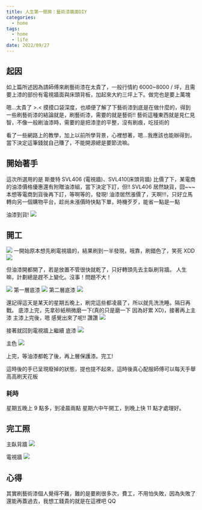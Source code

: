 ```yaml
---
title: 人生第一間房：藝術漆牆面DIY
categories:
  - home
tags:
  - home
  - life
date: 2022/09/27
---
```


## 起因

如上篇所述因為請師傅來刷藝術漆在太貴了，一般行情約 6000~8000 / 坪，且需要上漆的部份有電視牆面與床頭背板，加起來大約三坪上下。做完也是要上萬塊

嗯...太貴了 >.< 摸摸口袋深度，也順便了解了下藝術漆到底是在做什麼的，得到一些刷藝術漆的結論就是，刷藝術漆，需要的就是藝術!!
藝術這種東西就是見仁見智，不像一般刷油漆時，需要的是把漆塗的平整，沒有刷痕，吃技術的

看了一些網路上的教學，加上以前所學背景，心裡想著，嗯...我應該也能辦得到，當下決定這筆錢就自己賺了，不能開源總是要節流嘛。

## 開始著手

這次所選用的是 斯曼特 SVL406 (電視牆)、SVL410(床頭背牆)
比價了下，某電商的油漆價格優惠還有附贈油漆組，當下決定下訂，但!! SVL406 居然缺貨，囧~~~
本想等電商到貨後再下訂，等啊等的，發現! 油漆居然漲價了，天啊!!!，只好立馬轉向另一個購物平台，趁尚未漲價時快點下單，時機歹歹，能省一點是一點

油漆到貨!
![](/assets/images/home/paint/IMG_1303.JPG)

## 開工

![](/assets/images/home/paint/IMG_1302.JPG)
一開始原本想先刷電視牆的，結果刷到一半發現，哦靠，刷錯色了，笑死 XDD
![](/assets/images/home/paint/IMG_1310.JPG)

但油漆開都開了，若是放置不管很快就乾了，只好轉頭先去主臥刷背牆。
人生嘛，計劃總是趕不上變化。沒事！問題不大！

![](/assets/images/home/paint/IMG_1280.JPG)
第一層底漆
![](/assets/images/home/paint/IMG_1307.JPG)
第二層底漆
![](/assets/images/home/paint/IMG_1308.JPG)

還記得這天是某天的星期五晚上，刷完這些都凌晨了，所以就先洗洗睡。隔日再戰。
底漆上完，先拿砂紙稍微磨一下(真的只是磨一下 因為好累 XD)，接著再上主漆
主漆上完後，嗯 感覺出來了呢!! 讚讚
![](/assets/images/home/paint/IMG_1315.JPG)

接著就回到電視牆上繼續
底漆
![](/assets/images/home/paint/IMG_1318.JPG)

主色
![](/assets/images/home/paint/IMG_1323.JPG)

上完，等油漆都乾了後，再上層保護漆。完工!

這時後的手已呈現廢掉的狀態，提也提不起來，這時後真心配服師傅可以每天手舉高高刷天花板

### 耗時

星期五晚上 9 點多，到凌晨兩點
星期六中午開工，到晚上快 11 點才處理好。

## 完工照

主臥背牆
![](/assets/images/home/paint/IMG_1326.JPG)

電視牆
![](/assets/images/home/paint/IMG_1325.JPG)

## 心得

其實刷藝術漆個人覺得不難，難的是要刷很多次，費工，不用怕失敗，因為失敗了還能再蓋過去，我想工錢貴的就是在這裡吧 QQ
